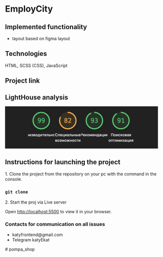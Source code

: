 # EmployCity

## Implemented functionality

<ul>
    <li>layout based on figma layout</li>
</ul>

## Technologies

HTML, SCSS (CSS), JavaScript

## Project link

## LightHouse analysis

![EmployCity Preview](./src/img/lighthouseReadme.png)

## Instructions for launching the project
<p>1. Clone the project from the repository on your pc with the command in the console.</p>

### `git clone`

<p>2. Start the proj via Live server</p>

Open [http://localhost:5500](http://localhost:5500) to view it in your browser.


### Contacts for communication on all issues

<ul>
    <li>katyfrontend@gmail.com</li>
    <li>Telegram katyEkat</li>
</ul>
# pompa_shop
